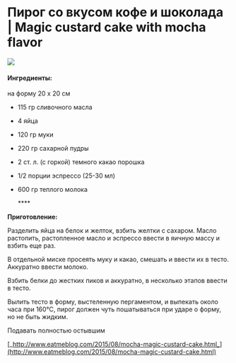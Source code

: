 # Пирог со вкусом кофе и шоколада \| Magic custard cake with mocha flavor

![](../../pics/magic-custard-cake-5.jpg)

#### Ингредиенты:

на форму 20 х 20 см

* 115 гр сливочного масла
* 4 яйца
* 120 гр муки
* 220 гр сахарной пудры
* 2 ст. л. \(с горкой\) темного какао порошка 
* 1/2 порции эспрессо \(25-30 мл\)
* 600 гр теплого молока

  \*\*\*\*

**Приготовление:**

Разделить яйца на белок и желток, взбить желтки с сахаром. Масло растопить, растопленное масло и эспрессо ввести в яичную массу и взбить еще раз.

В отдельной миске просеять муку и какао, смешать и ввести их в тесто. Аккуратно ввести молоко.

Взбить белки до жестких пиков и аккуратно, в несколько этапов ввести в тесто.

Вылить тесто в форму, выстеленную пергаментом, и выпекать около часа при 160°С, пирог должен чуть пошатываться при ударе о форму, но не быть жидким.

Подавать полностью остывшим

[_http://www.eatmeblog.com/2015/08/mocha-magic-custard-cake.html_](http://www.eatmeblog.com/2015/08/mocha-magic-custard-cake.html)

